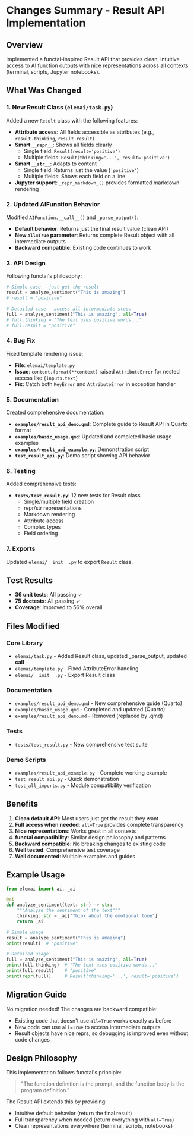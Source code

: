 # Changes Summary - Result API Implementation

## Overview

Implemented a functai-inspired Result API that provides clean, intuitive access to AI function outputs with nice representations across all contexts (terminal, scripts, Jupyter notebooks).

## What Was Changed

### 1. New Result Class (`elemai/task.py`)

Added a new `Result` class with the following features:

- **Attribute access**: All fields accessible as attributes (e.g., `result.thinking`, `result.result`)
- **Smart `__repr__`**: Shows all fields clearly
  - Single field: `Result(result='positive')`
  - Multiple fields: `Result(thinking='...', result='positive')`
- **Smart `__str__`**: Adapts to content
  - Single field: Returns just the value (`'positive'`)
  - Multiple fields: Shows each field on a line
- **Jupyter support**: `_repr_markdown_()` provides formatted markdown rendering

### 2. Updated AIFunction Behavior

Modified `AIFunction.__call__()` and `_parse_output()`:

- **Default behavior**: Returns just the final result value (clean API)
- **New `all=True` parameter**: Returns complete Result object with all intermediate outputs
- **Backward compatible**: Existing code continues to work

### 3. API Design

Following functai's philosophy:

```python
# Simple case - just get the result
result = analyze_sentiment("This is amazing")
# result = "positive"

# Detailed case - access all intermediate steps
full = analyze_sentiment("This is amazing", all=True)
# full.thinking = "The text uses positive words..."
# full.result = "positive"
```

### 4. Bug Fix

Fixed template rendering issue:

- **File**: `elemai/template.py`
- **Issue**: `content.format(**context)` raised `AttributeError` for nested access like `{inputs.text}`
- **Fix**: Catch both `KeyError` and `AttributeError` in exception handler

### 5. Documentation

Created comprehensive documentation:

- **`examples/result_api_demo.qmd`**: Complete guide to Result API in Quarto format
- **`examples/basic_usage.qmd`**: Updated and completed basic usage examples
- **`examples/result_api_example.py`**: Demonstration script
- **`test_result_api.py`**: Demo script showing API behavior

### 6. Testing

Added comprehensive tests:

- **`tests/test_result.py`**: 12 new tests for Result class
  - Single/multiple field creation
  - repr/str representations
  - Markdown rendering
  - Attribute access
  - Complex types
  - Field ordering

### 7. Exports

Updated `elemai/__init__.py` to export `Result` class.

## Test Results

- **36 unit tests**: All passing ✓
- **75 doctests**: All passing ✓
- **Coverage**: Improved to 56% overall

## Files Modified

### Core Library
- `elemai/task.py` - Added Result class, updated _parse_output, updated __call__
- `elemai/template.py` - Fixed AttributeError handling
- `elemai/__init__.py` - Export Result class

### Documentation
- `examples/result_api_demo.qmd` - New comprehensive guide (Quarto)
- `examples/basic_usage.qmd` - Completed and updated (Quarto)
- `examples/result_api_demo.md` - Removed (replaced by .qmd)

### Tests
- `tests/test_result.py` - New comprehensive test suite

### Demo Scripts
- `examples/result_api_example.py` - Complete working example
- `test_result_api.py` - Quick demonstration
- `test_all_imports.py` - Module compatibility verification

## Benefits

1. **Clean default API**: Most users just get the result they want
2. **Full access when needed**: `all=True` provides complete transparency
3. **Nice representations**: Works great in all contexts
4. **functai compatibility**: Similar design philosophy and patterns
5. **Backward compatible**: No breaking changes to existing code
6. **Well tested**: Comprehensive test coverage
7. **Well documented**: Multiple examples and guides

## Example Usage

```python
from elemai import ai, _ai

@ai
def analyze_sentiment(text: str) -> str:
    """Analyze the sentiment of the text"""
    thinking: str = _ai["Think about the emotional tone"]
    return _ai

# Simple usage
result = analyze_sentiment("This is amazing")
print(result)  # "positive"

# Detailed usage
full = analyze_sentiment("This is amazing", all=True)
print(full.thinking)  # "The text uses positive words..."
print(full.result)    # "positive"
print(repr(full))     # Result(thinking='...', result='positive')
```

## Migration Guide

No migration needed! The changes are backward compatible:

- Existing code that doesn't use `all=True` works exactly as before
- New code can use `all=True` to access intermediate outputs
- Result objects have nice reprs, so debugging is improved even without code changes

## Design Philosophy

This implementation follows functai's principle:

> "The function definition is the prompt, and the function body is the program definition."

The Result API extends this by providing:
- Intuitive default behavior (return the final result)
- Full transparency when needed (return everything with `all=True`)
- Clean representations everywhere (terminal, scripts, notebooks)
